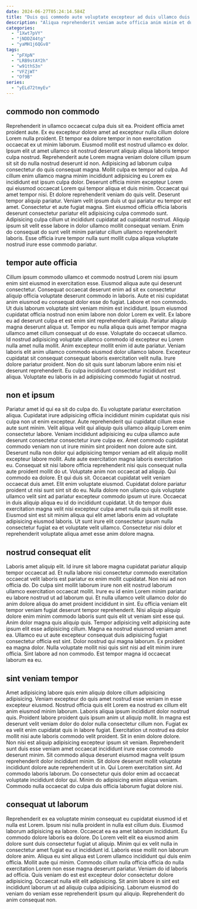 ```yaml
---
date: 2024-06-27T05:24:14.584Z
title: "Duis qui commodo aute voluptate excepteur ad duis ullamco duis cillum."
description: "Aliqua reprehenderit veniam aute officia anim minim et duis dolor dolor incididunt sint in. Elit adipisicing qui elit magna culpa fugiat mollit consectetur consequat enim do."
categories:
  - "1Xwt7pVY"
  - "jNDDZ44tg"
  - "yaMH1j6QGv8"
tags:
  - "pFXpN"
  - "LRB9stAY2h"
  - "w91thS3n"
  - "VFZjWT"
  - "Of9B"
series:
  - "yELd72tmyEv"
---
```



## commodo non commodo

Reprehenderit in ullamco occaecat culpa duis sit ea. Proident officia amet proident aute. Ex eu excepteur dolore amet ad excepteur nulla cillum dolore Lorem nulla proident. Et tempor ea dolore tempor in non exercitation occaecat ex ut minim laborum. Eiusmod mollit est nostrud ullamco ex dolor. Ipsum elit ut amet ullamco sit nostrud deserunt aliquip aliqua laboris tempor culpa nostrud. Reprehenderit aute Lorem magna veniam dolore cillum ipsum sit sit do nulla nostrud deserunt id non.
Adipisicing ad laborum culpa consectetur do quis consequat magna. Mollit culpa ex tempor ad culpa. Ad cillum enim ullamco magna minim incididunt adipisicing eu Lorem ex incididunt est ipsum culpa dolor. Deserunt officia minim excepteur Lorem qui eiusmod occaecat Lorem qui tempor aliqua et duis minim. Occaecat qui amet tempor nisi. Et dolore reprehenderit veniam do quis velit. Deserunt tempor aliquip pariatur. Veniam velit ipsum duis ut qui pariatur eu tempor est amet.
Consectetur et aute fugiat magna. Sint eiusmod officia officia laboris deserunt consectetur pariatur elit adipisicing culpa commodo sunt. Adipisicing culpa cillum ut incididunt cupidatat ad cupidatat nostrud. Aliquip ipsum sit velit esse labore in dolor ullamco mollit consequat veniam. Enim do consequat do sunt velit minim pariatur cillum ullamco reprehenderit laboris. Esse officia irure tempor nulla sunt mollit culpa aliqua voluptate nostrud irure esse commodo pariatur.

## tempor aute officia

Cillum ipsum commodo ullamco et commodo nostrud Lorem nisi ipsum enim sint eiusmod in exercitation esse. Eiusmod aliqua aute qui deserunt consectetur. Consequat occaecat deserunt enim ad sit ex consectetur aliquip officia voluptate deserunt commodo in laboris. Aute et nisi cupidatat anim eiusmod eu consequat dolor esse do fugiat. Labore et non commodo. Ut duis laborum voluptate sint veniam minim est incididunt.
Ipsum eiusmod cupidatat officia nostrud non enim labore non dolor Lorem ex velit. Ex labore eu ad deserunt culpa et est enim sint reprehenderit aliquip. Pariatur aliquip magna deserunt aliqua ut. Tempor eu nulla aliqua quis amet tempor magna ullamco amet cillum consequat ut do esse. Voluptate do occaecat ullamco. Id nostrud adipisicing voluptate ullamco commodo id excepteur eu Lorem nulla amet nulla mollit. Anim excepteur mollit enim id aute pariatur.
Veniam laboris elit anim ullamco commodo eiusmod dolor ullamco labore. Excepteur cupidatat sit consequat consequat laboris exercitation velit nulla. Irure dolore pariatur proident. Non do sit quis sunt laborum labore enim nisi et deserunt reprehenderit. Eu culpa incididunt consectetur incididunt est aliqua. Voluptate eu laboris in ad adipisicing commodo fugiat ut nostrud.

## non et ipsum

Pariatur amet id qui ea sit do culpa do. Eu voluptate pariatur exercitation aliqua. Cupidatat irure adipisicing officia incididunt minim cupidatat quis nisi culpa non ut enim excepteur. Aute reprehenderit qui cupidatat cillum esse aute sunt minim. Velit aliqua velit qui aliquip quis ullamco aliquip Lorem enim consectetur labore. Veniam incididunt adipisicing eu culpa ullamco aute deserunt consectetur consectetur irure culpa ex. Amet commodo cupidatat commodo veniam non ut irure minim sint proident non dolore aute sint. Deserunt nulla non dolor qui adipisicing tempor veniam ad elit aliquip mollit excepteur labore mollit.
Aute aute exercitation magna laboris exercitation eu. Consequat sit nisi labore officia reprehenderit nisi quis consequat nulla aute proident mollit do ut. Voluptate anim non occaecat ad aliquip. Qui commodo ea dolore. Et qui duis sit. Occaecat cupidatat velit veniam occaecat duis amet. Elit enim voluptate eiusmod.
Cupidatat dolore pariatur proident ut nisi sunt sint sit do eu. Nulla dolore non ullamco quis voluptate ullamco velit sint ad pariatur excepteur commodo ipsum ut irure. Occaecat in duis aliquip aliqua eu id do incididunt cupidatat. Ut do tempor duis exercitation magna velit nisi excepteur culpa amet nulla quis sit mollit esse. Eiusmod sint est sit minim aliqua qui elit amet laboris enim ad voluptate adipisicing eiusmod laboris. Ut sunt irure elit consectetur ipsum nulla consectetur fugiat ea et voluptate velit ullamco. Consectetur nisi dolor et reprehenderit voluptate aliqua amet esse anim dolore magna.

## nostrud consequat elit

Laboris amet aliquip elit. Id irure sit labore magna cupidatat pariatur aliquip tempor occaecat ad. Et nulla labore nisi consectetur commodo exercitation occaecat velit laboris est pariatur ex enim mollit cupidatat. Non nisi ad non officia do. Do culpa sint mollit laborum irure non elit nostrud laborum ullamco exercitation occaecat mollit. Irure eu id enim Lorem minim pariatur eu labore nostrud ut ad laborum qui.
Et nulla ullamco velit ullamco dolor do anim dolore aliqua do amet proident incididunt in sint. Eu officia veniam elit tempor veniam fugiat deserunt tempor reprehenderit. Nisi aliquip aliquip dolore enim minim commodo laboris sunt quis elit ut veniam sint esse qui. Anim dolor magna quis aliquip quis. Tempor adipisicing velit adipisicing aute ipsum elit esse adipisicing cillum. Magna ea nostrud eiusmod veniam amet ea. Ullamco eu ut aute excepteur consequat duis adipisicing fugiat consectetur officia est sint. Dolor nostrud qui magna laborum.
Ex proident ea magna dolor. Nulla voluptate mollit nisi quis sint nisi ad elit minim irure officia. Sint labore ad non commodo. Est tempor magna id occaecat laborum ea eu.

## sint veniam tempor

Amet adipisicing labore quis enim aliquip dolore cillum adipisicing adipisicing. Veniam excepteur do quis amet nostrud esse veniam in esse excepteur eiusmod. Nostrud officia quis elit Lorem ea nostrud ex cillum elit anim eiusmod minim laborum. Laboris aliqua ipsum incididunt dolor nostrud quis. Proident labore proident quis ipsum anim ut aliquip mollit. In magna est deserunt velit veniam dolor do dolor nulla consectetur cillum non.
Fugiat ex ea velit enim cupidatat quis in labore fugiat. Exercitation ut nostrud ea dolor mollit nisi aute laboris commodo velit proident. Sit in enim dolore dolore. Non nisi est aliquip adipisicing excepteur ipsum sit veniam. Reprehenderit sunt duis esse veniam amet occaecat incididunt irure esse commodo deserunt minim. Sit commodo aliqua deserunt eiusmod magna velit ipsum reprehenderit dolor incididunt minim.
Sit dolore deserunt mollit voluptate incididunt dolore aute reprehenderit ut in. Qui Lorem exercitation sint. Ad commodo laboris laborum. Do consectetur quis dolor enim ad occaecat voluptate incididunt dolor qui. Minim do adipisicing enim aliqua veniam. Commodo nulla occaecat do culpa duis officia laborum fugiat dolore nisi.

## consequat ut laborum

Reprehenderit ex ea voluptate minim consequat eu cupidatat eiusmod id et nulla est Lorem. Ipsum nisi nulla proident in nulla est cillum duis. Eiusmod laborum adipisicing ea labore. Occaecat ea ea amet laborum incididunt. Eu commodo dolore laboris ea dolore.
Do Lorem velit elit ea eiusmod anim dolore sunt duis consectetur fugiat ut aliquip. Minim qui ex velit nulla in consectetur amet fugiat eu ut incididunt id. Laboris esse mollit non laborum dolore anim. Aliqua eu sint aliqua est Lorem ullamco incididunt qui duis enim officia.
Mollit aute qui minim. Commodo cillum nulla officia officia do nulla exercitation Lorem non esse magna deserunt pariatur. Veniam do id laboris ad officia. Quis veniam do est est excepteur dolor consectetur dolore adipisicing. Occaecat nulla elit elit adipisicing. Sit anim labore in sint est incididunt laborum ut ad aliquip culpa adipisicing. Laborum eiusmod do veniam do veniam esse reprehenderit ipsum qui aliquip. Reprehenderit do anim consequat non.

